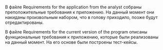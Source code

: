 В файле Requirements for the application from the analyst собраны преположительные требования к приложению. 
На данный момент они накиданы произвольным набором, что в голову приходило, позже будут отредактированы.

В файле Requirements for the current version of the program описаны функциональные требования к приложению, которые были реализованы на 
данный момент. На его основе были построены тест-кейсы.
